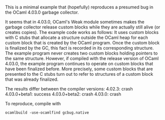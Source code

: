 This is a minimal example that (hopefully) reproduces a presumed bug in the OCaml 4.03.0 garbage collector.

It seems that in 4.03.0, OCaml's Weak module sometimes makes the garbage collector release custom blocks while they are actually still alive (or creates copies).
The example code works as follows:
It uses custom blocks with C stubs that allocate a structure outside the OCaml heap for each custom block that is created by the OCaml program. Once the custom block is finalized by the GC, this fact is recorded in its corresponding structure. The example program never creates two custom blocks holding pointers to the same structure.
However, if compiled with the release version of OCaml 4.03.0, the example program continues to operate on custom blocks that have been finalized before. More precisely, some custom blocks that are presented to the C stubs turn out to refer to structures of a custom block that was already finalized.

The results differ between the compiler versions:
4.02.3: crash
4.03.0+beta1: success
4.03.0+beta2: crash
4.03.0: crash

To reproduce, compile with
```
ocamlbuild -use-ocamlfind gcbug.native
```

